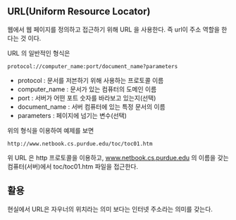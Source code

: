## **URL(Uniform Resource Locator)**

웹에서 웹 페이지를 정의하고 접근하기 위해 URL 을 사용한다. 즉 url이 주소 역할을 한다는 것 이다.

URL 의 일반적인 형식은

    protocol://computer_name:port/document_name?parameters

* protocol : 문서를 저븐하기 위해 사용하는 프로토콜 이름
* computer_name : 문서가 있는 컴퓨터의 도메인 이름
* port : 서버가 어떤 포트 숫자를 바라보고 있는지(선택)
* document_name : 서버 컴퓨터에 있는 특정 문서의 이름
* parameters : 페이지에 넘기는 변수(선택)
  
위의 형식을 이용하여 예제를 보면

    http://www.netbook.cs.purdue.edu/toc/toc01.htm
    
위 URL 은 http 프로토콜을 이용하고, www.netbook.cs.purdue.edu 의 이름을 갖는 컴퓨터(서버)에서 toc/toc01.htm 파일을 접근한다.

## 활용
현실에서 URL은 자우너의 위치라는 의미 보다는 인터넷 주소라는 의미를 갖는다.